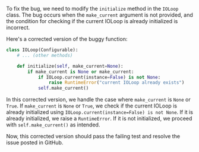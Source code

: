 To fix the bug, we need to modify the `initialize` method in the `IOLoop` class. The bug occurs when the `make_current` argument is not provided, and the condition for checking if the current IOLoop is already initialized is incorrect.

Here's a corrected version of the buggy function:

```python
class IOLoop(Configurable):
    # ... (other methods)

    def initialize(self, make_current=None):
        if make_current is None or make_current:
            if IOLoop.current(instance=False) is not None:
                raise RuntimeError("current IOLoop already exists")
            self.make_current()
```

In this corrected version, we handle the case where `make_current` is `None` or `True`. If `make_current` is `None` or `True`, we check if the current IOLoop is already initialized using `IOLoop.current(instance=False) is not None`. If it is already initialized, we raise a `RuntimeError`. If it is not initialized, we proceed with `self.make_current()` as intended. 

Now, this corrected version should pass the failing test and resolve the issue posted in GitHub.